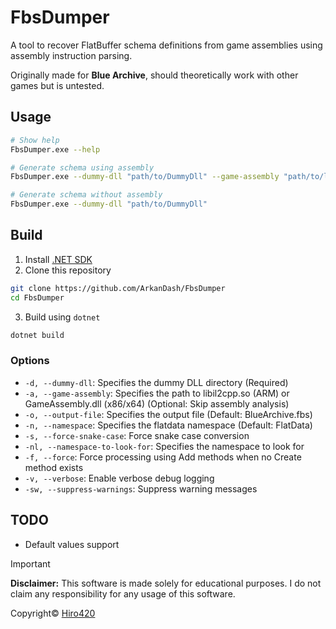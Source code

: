 # FbsDumper

A tool to recover FlatBuffer schema definitions from game assemblies using assembly instruction parsing.

Originally made for **Blue Archive**, should theoretically work with other games but is untested.

## Usage

```bash
# Show help
FbsDumper.exe --help

# Generate schema using assembly
FbsDumper.exe --dummy-dll "path/to/DummyDll" --game-assembly "path/to/libil2cpp.so"

# Generate schema without assembly
FbsDumper.exe --dummy-dll "path/to/DummyDll"
```

## Build

1. Install [.NET SDK](https://dotnet.microsoft.com/en-us/download)
2. Clone this repository

```sh
git clone https://github.com/ArkanDash/FbsDumper
cd FbsDumper
```

3. Build using `dotnet`

```sh
dotnet build
```

### Options

- `-d, --dummy-dll`: Specifies the dummy DLL directory (Required)
- `-a, --game-assembly`: Specifies the path to libil2cpp.so (ARM) or GameAssembly.dll (x86/x64) (Optional: Skip assembly
  analysis)
- `-o, --output-file`: Specifies the output file (Default: BlueArchive.fbs)
- `-n, --namespace`: Specifies the flatdata namespace (Default: FlatData)
- `-s, --force-snake-case`: Force snake case conversion
- `-nl, --namespace-to-look-for`: Specifies the namespace to look for
- `-f, --force`: Force processing using Add methods when no Create method exists
- `-v, --verbose`: Enable verbose debug logging
- `-sw, --suppress-warnings`: Suppress warning messages

## TODO

- Default values support

> [!IMPORTANT]  
> **Disclaimer:** This software is made solely for educational purposes. I do not claim any responsibility for any usage
> of this software.

Copyright© [Hiro420](https://github.com/Hiro420)